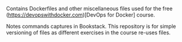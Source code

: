 Contains Dockerfiles and other miscellaneous files used for the free (https://devopswithdocker.com)[DevOps for Docker] course.

Notes commands captures in Bookstack. This repository is for simple versioning of files as different exercises in the course re-uses files.
